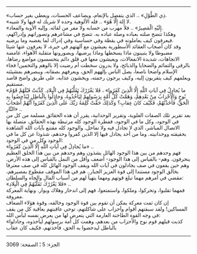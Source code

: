 ------------------------------------------------------------------------

«ذِي الطَّوْلِ» .. الذي يتفضل بالإنعام، ويضاعف الحسنات، ويعطي بغير حساب.  
«لا إِلهَ إِلَّا هُوَ» .. فله الألوهية وحده لا شريك له فيها ولا شبيه.  
«إِلَيْهِ الْمَصِيرُ» .. فلا مهرب من حسابه ولا مفر من لقائه. وإليه الأوبة
والمعاد.  
وهكذا تتضح صلته بعباده وصلة عباده به. تتضح في مشاعرهم وتصوراتهم
وإدراكهم، فيعرفون كيف يعاملونه في يقظة وفي حساسية وفي إدراك لما يغضبه
وما يرضيه.  
وقد كان أصحاب العقائد الأسطورية يعيشون مع آلهتهم في حيرة، لا يعرفون عنها
شيئا مضبوطا ولا يتبينون ماذا يسخطها وماذا يرضيها، ويصورونها متقلبة
الأهواء، غامضة الاتجاهات، شديدة الانفعالات، ويعيشون معها في قلق دائم
يتحسسون مواضع رضاها، بالرقى والتمائم والضحايا والذبائح، ولا يدرون سخطت
أم رضيت إلا بالوهم والتخمين! فجاء الإسلام واضحا ناصعا، يصل الناس بإلههم
الحق، ويعرفهم بصفاته، ويبصرهم بمشيئته ويعلمهم كيف يتقربون إليه، وكيف
يرجون رحمته، ويخشون عذابه، على طريق واضح قاصد مستقيم.  
«ما يُجادِلُ فِي آياتِ اللَّهِ إِلَّا الَّذِينَ كَفَرُوا» ، فَلا يَغْرُرْكَ تَقَلُّبُهُمْ فِي الْبِلادِ.
كَذَّبَتْ قَبْلَهُمْ قَوْمُ نُوحٍ وَالْأَحْزابُ مِنْ بَعْدِهِمْ، وَهَمَّتْ كُلُّ أُمَّةٍ بِرَسُولِهِمْ لِيَأْخُذُوهُ،
وَجادَلُوا بِالْباطِلِ لِيُدْحِضُوا بِهِ الْحَقَّ، فَأَخَذْتُهُمْ، فَكَيْفَ كانَ عِقابِ؟ وَكَذلِكَ حَقَّتْ كَلِمَةُ
رَبِّكَ عَلَى الَّذِينَ كَفَرُوا أَنَّهُمْ أَصْحابُ النَّارِ» ..  
بعد تقرير تلك الصفات العلوية، وتقرير الوحدانية، يقرر أن هذه الحقائق
مسلمة من كل من في الوجود، وكل ما في الوجود، ففطرة الوجود كله مرتبطة بهذه
الحقائق، متصلة بها الاتصال المباشر، الذي لا تجادل فيه ولا تماحل. والوجود
كله مقتنع بآيات الله الشاهدة بحقيقته ووحدانيته. وما من أحد يجادل فيها
إلا الذين كفروا وحدهم، شذوذا عن كل ما في الوجود وكل من في الوجود:  
«ما يُجادِلُ فِي آياتِ اللَّهِ إِلَّا الَّذِينَ كَفَرُوا» ..  
فهم وحدهم من بين هذا الوجود الهائل يشذون وهم وحدهم من بين هذا الخلق
العظيم ينحرفون. وهم- بالقياس إلى هذا الوجود- أضعف وأقل من النمل بالقياس
إلى هذه الأرض. وهم حين يقفون في صف يجادلون في آيات الله ويقف الوجود
الهائل كله في صف معترفا بخالق الوجود مستندا إلى قوة العزيز الجبار.. هم
في هذا الموقف مقطوع بمصيرهم، مقضي في أمرهم مهما تبلغ قوتهم ومهما يتهيأ
لهم من أسباب المال والجاه والسلطان:  
«فَلا يَغْرُرْكَ تَقَلُّبُهُمْ فِي الْبِلادِ» ..  
فمهما تقلبوا، وتحركوا، وملكوا، واستمتعوا، فهم إلى اندحار وهلاك وبوار.
ونهاية المعركة معروفة.  
إن كان ثمت معركة يمكن أن تقوم بين قوة الوجود وخالقه، وقوة هؤلاء الضعاف
المساكين! ولقد سبقتهم أقوام وأحزاب على شاكلتهم، توحي عاقبتهم بعاقبة كل
من يقف في وجه القوة الطاحنة العارمة التي يتعرض لها من يعرض نفسه لبأس
الله:  
«كذبت قبلهم قوم نوح والأحزاب من بعدهم، وهمت كل أمة برسولهم ليأخذوه،
وجادلوا بالباطل ليدحضوا به الحق، فأخذتهم، فكيف كان عقاب

------------------------------------------------------------------------

الجزء: 5 ¦ الصفحة: 3069
